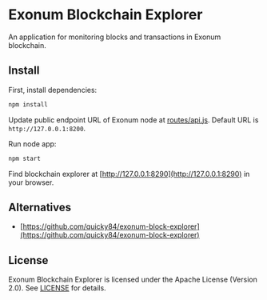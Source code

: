 # Exonum Blockchain Explorer

An application for monitoring blocks and transactions in Exonum blockchain.

## Install

First, install dependencies:

```sh
npm install
```

Update public endpoint URL of Exonum node at [routes/api.js](routes/api.js).
Default URL is `http://127.0.0.1:8200`.

Run node app:

```sh
npm start
```

Find blockchain explorer at [http://127.0.0.1:8290](http://127.0.0.1:8290) in your browser.

## Alternatives

* [https://github.com/quicky84/exonum-block-explorer](https://github.com/quicky84/exonum-block-explorer)

## License

Exonum Blockchain Explorer is licensed under the Apache License (Version 2.0).
See [LICENSE](LICENSE) for details.
